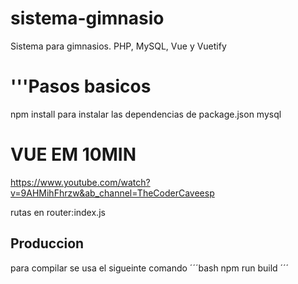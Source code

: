 # sistema-gimnasio
 Sistema para gimnasios. PHP, MySQL, Vue y Vuetify
# '''Pasos basicos
 npm install para instalar las dependencias de package.json mysql 

 # VUE EM 10MIN
 https://www.youtube.com/watch?v=9AHMihFhrzw&ab_channel=TheCoderCaveesp
 


 rutas en router:index.js

## Produccion 
para compilar se usa el sigueinte comando
´´´bash
npm run build
´´´